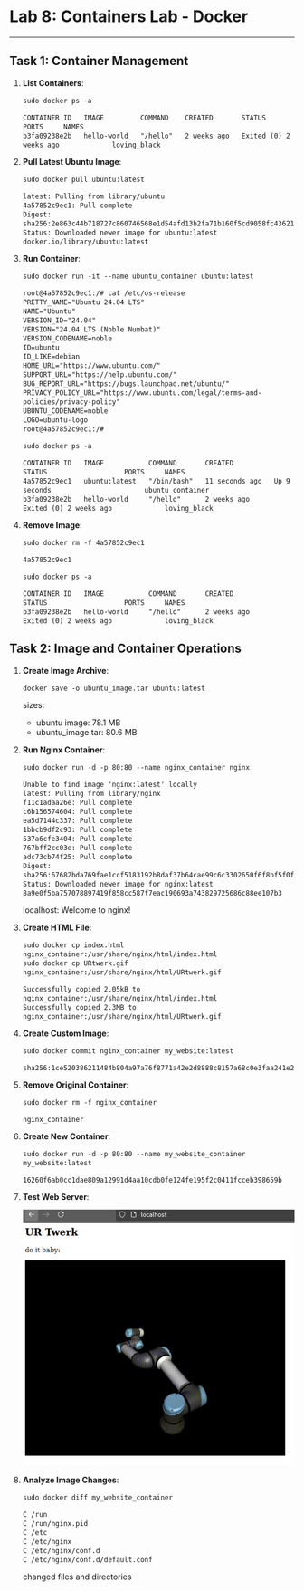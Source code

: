 # **Lab 8: Containers Lab - Docker**
---
## **Task 1: Container Management**

1. **List Containers**:
    ```
    sudo docker ps -a
    ```
    ```
    CONTAINER ID   IMAGE         COMMAND    CREATED       STATUS                   PORTS     NAMES
    b3fa09238e2b   hello-world   "/hello"   2 weeks ago   Exited (0) 2 weeks ago             loving_black

    ```

2. **Pull Latest Ubuntu Image**:
    ```
    sudo docker pull ubuntu:latest
    ```
    ```
    latest: Pulling from library/ubuntu
    4a57852c9ec1: Pull complete 
    Digest: sha256:2e863c44b718727c860746568e1d54afd13b2fa71b160f5cd9058fc436217b30
    Status: Downloaded newer image for ubuntu:latest
    docker.io/library/ubuntu:latest
    ```

3. **Run Container**:
    ```
    sudo docker run -it --name ubuntu_container ubuntu:latest
    ```
    ```
    root@4a57852c9ec1:/# cat /etc/os-release
    PRETTY_NAME="Ubuntu 24.04 LTS"
    NAME="Ubuntu"
    VERSION_ID="24.04"
    VERSION="24.04 LTS (Noble Numbat)"
    VERSION_CODENAME=noble
    ID=ubuntu
    ID_LIKE=debian
    HOME_URL="https://www.ubuntu.com/"
    SUPPORT_URL="https://help.ubuntu.com/"
    BUG_REPORT_URL="https://bugs.launchpad.net/ubuntu/"
    PRIVACY_POLICY_URL="https://www.ubuntu.com/legal/terms-and-policies/privacy-policy"
    UBUNTU_CODENAME=noble
    LOGO=ubuntu-logo
    root@4a57852c9ec1:/# 
    ```
    ```
    sudo docker ps -a
    ```
    ```
    CONTAINER ID   IMAGE           COMMAND       CREATED          STATUS                   PORTS     NAMES
    4a57852c9ec1   ubuntu:latest   "/bin/bash"   11 seconds ago   Up 9 seconds                       ubuntu_container
    b3fa09238e2b   hello-world     "/hello"      2 weeks ago      Exited (0) 2 weeks ago             loving_black
    ```
4. **Remove Image**:
    ```
    sudo docker rm -f 4a57852c9ec1
    ```
    ```
    4a57852c9ec1
    ```
    ```
    sudo docker ps -a
    ```
    ```
    CONTAINER ID   IMAGE           COMMAND       CREATED          STATUS                   PORTS     NAMES
    b3fa09238e2b   hello-world     "/hello"      2 weeks ago      Exited (0) 2 weeks ago             loving_black
    ```
## **Task 2: Image and Container Operations**
1. **Create Image Archive**:
    ```
    docker save -o ubuntu_image.tar ubuntu:latest
    ```
    sizes:
    - ubuntu image: 78.1 MB
    - ubuntu_image.tar: 80.6 MB

2. **Run Nginx Container**:
    ```
    sudo docker run -d -p 80:80 --name nginx_container nginx
    ```
    ```
    Unable to find image 'nginx:latest' locally
    latest: Pulling from library/nginx
    f11c1adaa26e: Pull complete 
    c6b156574604: Pull complete 
    ea5d7144c337: Pull complete 
    1bbcb9df2c93: Pull complete 
    537a6cfe3404: Pull complete 
    767bff2cc03e: Pull complete 
    adc73cb74f25: Pull complete 
    Digest: sha256:67682bda769fae1ccf5183192b8daf37b64cae99c6c3302650f6f8bf5f0f95df
    Status: Downloaded newer image for nginx:latest
    8a9e0f5ba757078897419f858cc587f7eac190693a743829725686c88ee107b3
    ```
    localhost: Welcome to nginx!

3. **Create HTML File**:
    ```
    sudo docker cp index.html nginx_container:/usr/share/nginx/html/index.html
    sudo docker cp URtwerk.gif nginx_container:/usr/share/nginx/html/URtwerk.gif
    ```
    ```
    Successfully copied 2.05kB to nginx_container:/usr/share/nginx/html/index.html
    Successfully copied 2.3MB to nginx_container:/usr/share/nginx/html/URtwerk.gif
    ```

4. **Create Custom Image**:
    ```
    sudo docker commit nginx_container my_website:latest
    ```
    ```
    sha256:1ce520386211484b804a97a76f8771a42e2d8888c8157a68c0e3faa241e21810
    ```


5. **Remove Original Container**:

    ```
    sudo docker rm -f nginx_container
    ```
    ```
    nginx_container
    ```

6. **Create New Container**:

    ```
    sudo docker run -d -p 80:80 --name my_website_container my_website:latest
    ```

    ```
    16260f6ab0cc1dae809a12991d4aa10cdb0fe124fe195f2c0411fcceb398659b
    ```
    
7. **Test Web Server**:

    ![website](lab8.png)

8. **Analyze Image Changes**:
    ```
    sudo docker diff my_website_container
    ```

    ```
    C /run
    C /run/nginx.pid
    C /etc
    C /etc/nginx
    C /etc/nginx/conf.d
    C /etc/nginx/conf.d/default.conf
    ```
    changed files and directories
